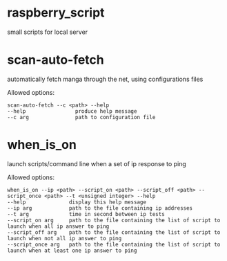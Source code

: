 # raspberry_script
small scripts for local server

scan-auto-fetch
==============
automatically fetch manga through the net, using configurations files

Allowed options:

    scan-auto-fetch --c <path> --help
    --help                produce help message
    --c arg               path to configuration file
    
when_is_on
==============
launch scripts/command line when a set of ip response to ping

Allowed options:

    when_is_on --ip <path> --script_on <path> --script_off <path> --script_once <path> --t <unsigned integer> --help
    --help              display this help message
    --ip arg            path to the file containing ip addresses
    --t arg             time in second between ip tests
    --script_on arg     path to the file containing the list of script to launch when all ip answer to ping
    --script_off arg    path to the file containing the list of script to launch when not all ip answer to ping
    --script_once arg   path to the file containing the list of script to launch when at least one ip answer to ping
    
    

